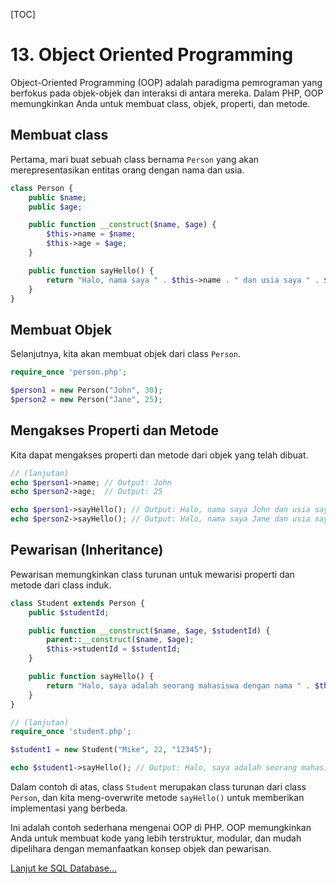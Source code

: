 [TOC]

# <b>13.</b> Object Oriented Programming

Object-Oriented Programming (OOP) adalah paradigma pemrograman yang berfokus pada objek-objek dan interaksi di antara mereka. Dalam PHP, OOP memungkinkan Anda untuk membuat class, objek, properti, dan metode. 

## Membuat class
Pertama, mari buat sebuah class bernama `Person` yang akan merepresentasikan entitas orang dengan nama dan usia.
```php filename=person.php
class Person {
    public $name;
    public $age;

    public function __construct($name, $age) {
        $this->name = $name;
        $this->age = $age;
    }

    public function sayHello() {
        return "Halo, nama saya " . $this->name . " dan usia saya " . $this->age . " tahun.";
    }
}
```

## Membuat Objek
Selanjutnya, kita akan membuat objek dari class `Person`.
```php filename=index.php
require_once 'person.php';

$person1 = new Person("John", 30);
$person2 = new Person("Jane", 25);
```

## Mengakses Properti dan Metode
Kita dapat mengakses properti dan metode dari objek yang telah dibuat.
```php filename=index.php 
// (lanjutan)
echo $person1->name; // Output: John
echo $person2->age;  // Output: 25

echo $person1->sayHello(); // Output: Halo, nama saya John dan usia saya 30 tahun.
echo $person2->sayHello(); // Output: Halo, nama saya Jane dan usia saya 25 tahun.
```

## Pewarisan (Inheritance)
Pewarisan memungkinkan class turunan untuk mewarisi properti dan metode dari class induk.
```php filename=student.php
class Student extends Person {
    public $studentId;

    public function __construct($name, $age, $studentId) {
        parent::__construct($name, $age);
        $this->studentId = $studentId;
    }

    public function sayHello() {
        return "Halo, saya adalah seorang mahasiswa dengan nama " . $this->name . " dan usia " . $this->age . " tahun.";
    }
}
```

```php filename=index.php
// (lanjutan)
require_once 'student.php';

$student1 = new Student("Mike", 22, "12345");

echo $student1->sayHello(); // Output: Halo, saya adalah seorang mahasiswa dengan nama Mike dan usia 22 tahun.
```

Dalam contoh di atas, class `Student` merupakan class turunan dari class `Person`, dan kita meng-overwrite metode `sayHello()` untuk memberikan implementasi yang berbeda.

Ini adalah contoh sederhana mengenai OOP di PHP. OOP memungkinkan Anda untuk membuat kode yang lebih terstruktur, modular, dan mudah dipelihara dengan memanfaatkan konsep objek dan pewarisan.

[Lanjut ke SQL Database...](/basic/sql)
